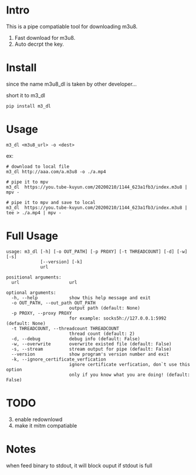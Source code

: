 # Intro
This is a pipe compatiable tool for downloading m3u8.

1. Fast download for m3u8.
2. Auto decrpt the key.

# Install
since the name m3u8_dl is taken by other developer...

short it to m3_dl
```
pip install m3_dl
```

# Usage 
```
m3_dl <m3u8_url> -o <dest>
```

ex:
```
# download to local file
m3_dl http://aaa.com/a.m3u8 -o ./a.mp4

# pipe it to mpv
m3_dl  https://you.tube-kuyun.com/20200210/1144_623a1fb3/index.m3u8 | mpv -

# pipe it to mpv and save to local
m3_dl  https://you.tube-kuyun.com/20200210/1144_623a1fb3/index.m3u8 | tee > ./a.mp4 | mpv -
```

# Full Usage 
```
usage: m3_dl [-h] [-o OUT_PATH] [-p PROXY] [-t THREADCOUNT] [-d] [-w] [-s]
             [--version] [-k]
             url

positional arguments:
  url                   url

optional arguments:
  -h, --help            show this help message and exit
  -o OUT_PATH, --out_path OUT_PATH
                        output path (default: None)
  -p PROXY, --proxy PROXY
                        for example: socks5h://127.0.0.1:5992 (default: None)
  -t THREADCOUNT, --threadcount THREADCOUNT
                        thread count (default: 2)
  -d, --debug           debug info (default: False)
  -w, --overwrite       overwrite existed file (default: False)
  -s, --stream          stream output for pipe (default: False)
  --version             show program's version number and exit
  -k, --ignore_certificate_verfication
                        ignore certificate verfication, don`t use this option
                        only if you know what you are doing! (default: False)
```


# TODO
3. enable redownlowd
5. make it mitm compatiable

# Notes
when feed binary to stdout, it will block ouput if stdout is full

